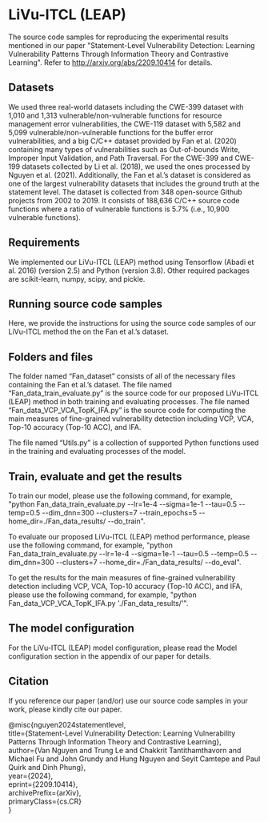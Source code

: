 # LiVu-ITCL (LEAP)

The source code samples for reproducing the experimental results mentioned in our paper "Statement-Level Vulnerability Detection: Learning Vulnerability Patterns Through Information Theory and Contrastive Learning". Refer to http://arxiv.org/abs/2209.10414 for details.

## Datasets 

We used three real-world datasets including the CWE-399 dataset with 1,010 and 1,313 vulnerable/non-vulnerable functions for resource management error vulnerabilities, the CWE-119 dataset with 5,582 and 5,099 vulnerable/non-vulnerable functions for the buffer error vulnerabilities, and a big C/C++ dataset provided by Fan et al. (2020) containing many types of vulnerabilities such as Out-of-bounds Write, Improper Input Validation, and Path Traversal. For the CWE-399 and CWE-199 datasets collected by Li et al. (2018), we used the ones processed by Nguyen et al. (2021). Additionally, the Fan et al.’s dataset is considered as one of the largest vulnerability datasets that includes the ground truth at the statement level. The dataset is collected from 348 open-source Github projects from 2002 to 2019. It consists of 188,636 C/C++ source code functions where a ratio of vulnerable functions is 5.7% (i.e., 10,900 vulnerable functions).

## Requirements 

We implemented our LiVu-ITCL (LEAP) method using Tensorflow (Abadi et al. 2016) (version 2.5) and Python (version 3.8). Other required packages are scikit-learn, numpy, scipy, and pickle.

## Running source code samples

Here, we provide the instructions for using the source code samples of our LiVu-ITCL method the on the Fan et al.’s dataset.

## Folders and files

The folder named “Fan_dataset” consists of all of the necessary files containing the Fan et al.’s dataset. The file named “Fan_data_train_evaluate.py” is the source code for our proposed LiVu-ITCL (LEAP) method in both training and evaluating processes. The file named “Fan_data_VCP_VCA_TopK_IFA.py” is the source code for computing the main measures of fine-grained vulnerability detection including VCP, VCA, Top-10 accuracy (Top-10 ACC), and IFA.

The file named “Utils.py” is a collection of supported Python functions used in the training and evaluating processes of the model.

## Train, evaluate and get the results

To train our model, please use the following command, for example, "python Fan_data_train_evaluate.py --lr=1e-4 --sigma=1e-1 --tau=0.5 --temp=0.5 --dim_dnn=300 --clusters=7 --train_epochs=5 --home_dir=./Fan_data_results/ --do_train".

To evaluate our proposed LiVu-ITCL (LEAP) method performance, please use the following command, for example, "python Fan_data_train_evaluate.py --lr=1e-4 --sigma=1e-1 --tau=0.5 --temp=0.5 --dim_dnn=300 --clusters=7 --home_dir=./Fan_data_results/ --do_eval".

To get the results for the main measures of fine-grained vulnerability detection including VCP, VCA, Top-10 accuracy (Top-10 ACC), and IFA, please use the following command, for example, "python Fan_data_VCP_VCA_TopK_IFA.py './Fan_data_results/'".

## The model configuration 

For the LiVu-ITCL (LEAP) model configuration, please read the Model configuration section in the appendix of our paper for details.

## Citation

If you reference our paper (and/or) use our source code samples in your work, please kindly cite our paper.

@misc{nguyen2024statementlevel,<br/>
      title={Statement-Level Vulnerability Detection: Learning Vulnerability Patterns Through Information Theory and Contrastive Learning},<br/>
      author={Van Nguyen and Trung Le and Chakkrit Tantithamthavorn and Michael Fu and John Grundy and Hung Nguyen and Seyit Camtepe and Paul Quirk and Dinh Phung},<br/>
      year={2024},<br/>
      eprint={2209.10414},<br/>
      archivePrefix={arXiv},<br/>
      primaryClass={cs.CR}<br/>
}
